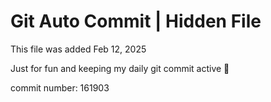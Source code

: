 # Git Auto Commit | Hidden File

This file was added Feb 12, 2025

Just for fun and keeping my daily git commit active 🤪

commit number: 161903

